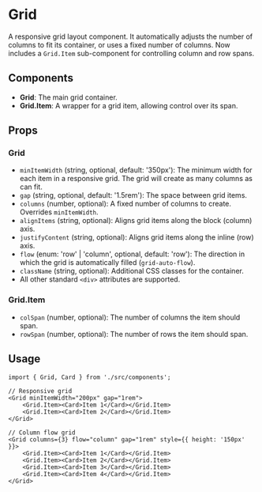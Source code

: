 # Grid

A responsive grid layout component. It automatically adjusts the number of columns to fit its container, or uses a fixed number of columns. Now includes a `Grid.Item` sub-component for controlling column and row spans.

## Components

*   **Grid**: The main grid container.
*   **Grid.Item**: A wrapper for a grid item, allowing control over its span.

## Props

### Grid
*   `minItemWidth` (string, optional, default: '350px'): The minimum width for each item in a responsive grid. The grid will create as many columns as can fit.
*   `gap` (string, optional, default: '1.5rem'): The space between grid items.
*   `columns` (number, optional): A fixed number of columns to create. Overrides `minItemWidth`.
*   `alignItems` (string, optional): Aligns grid items along the block (column) axis.
*   `justifyContent` (string, optional): Aligns grid items along the inline (row) axis.
*   `flow` (enum: 'row' | 'column', optional, default: 'row'): The direction in which the grid is automatically filled (`grid-auto-flow`).
*   `className` (string, optional): Additional CSS classes for the container.
*   All other standard `<div>` attributes are supported.

### Grid.Item
*   `colSpan` (number, optional): The number of columns the item should span.
*   `rowSpan` (number, optional): The number of rows the item should span.

## Usage

```tsx
import { Grid, Card } from './src/components';

// Responsive grid
<Grid minItemWidth="200px" gap="1rem">
    <Grid.Item><Card>Item 1</Card></Grid.Item>
    <Grid.Item><Card>Item 2</Card></Grid.Item>
</Grid>

// Column flow grid
<Grid columns={3} flow="column" gap="1rem" style={{ height: '150px' }}>
    <Grid.Item><Card>Item 1</Card></Grid.Item>
    <Grid.Item><Card>Item 2</Card></Grid.Item>
    <Grid.Item><Card>Item 3</Card></Grid.Item>
    <Grid.Item><Card>Item 4</Card></Grid.Item>
</Grid>
```